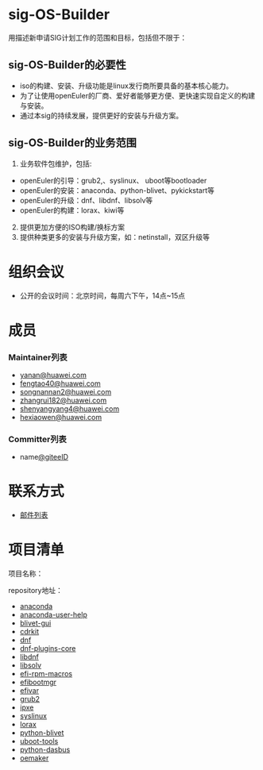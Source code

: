 # sig-OS-Builder

用描述新申请SIG计划工作的范围和目标，包括但不限于：

## sig-OS-Builder的必要性
- iso的构建、安装、升级功能是linux发行商所要具备的基本核心能力。  
- 为了让使用openEuler的厂商、爱好者能够更方便、更快速实现自定义的构建与安装。  
- 通过本sig的持续发展，提供更好的安装与升级方案。
## sig-OS-Builder的业务范围
1. 业务软件包维护，包括:  
- openEuler的引导：grub2,、syslinux、 uboot等bootloader  
- openEuler的安装：anaconda、python-blivet、pykickstart等  
- openEuler的升级：dnf、libdnf、libsolv等  
- openEuler的构建：lorax、kiwi等  

2. 提供更加方便的ISO构建/换标方案
3. 提供种类更多的安装与升级方案，如：netinstall，双区升级等

# 组织会议

- 公开的会议时间：北京时间，每周六下午，14点~15点

# 成员

### Maintainer列表

- yanan@huawei.com
- fengtao40@huawei.com
- songnannan2@huawei.com
- zhangrui182@huawei.com
- shenyangyang4@huawei.com
- hexiaowen@huawei.com

### Committer列表

- name[@giteeID](giteeID链接)

# 联系方式

- [邮件列表](https://mailweb.openeuler.org/postorius/lists/os-builder@openeuler.org/)

# 项目清单

项目名称：

repository地址：
 
 - [anaconda](https://gitee.com/src-openeuler/anaconda)
 - [anaconda-user-help](https://gitee.com/src-openeuler/anaconda-user-help)
 - [blivet-gui](https://gitee.com/src-openeuler/blivet-gui)
 - [cdrkit](https://gitee.com/src-openeuler/cdrkit)
 - [dnf](https://gitee.com/src-openeuler/dnf)
 - [dnf-plugins-core](https:/gitee.com/src-openeuler/dnf-plugins-core)
 - [libdnf](https:/gitee.com/src-openeuler/libdnf)
 - [libsolv](https://gitee.com/src-openeuler/libsolv)
 - [efi-rpm-macros](https://gitee.com/src-openeuler/efi-rpm-macros)
 - [efibootmgr](https://gitee.com/src-openeuler/efibootmgr)
 - [efivar](https://gitee.com/src-openeuler/efivar)
 - [grub2](https://gitee.com/openeuler/grub2)
 - [ipxe](https://gitee.com/openeuler/ipxe)
 - [syslinux](https://gitee.com/src-openeuler/syslinux)
 - [lorax](https://gitee.com/src-openeuler/lorax)
 - [python-blivet](https://gitee.com/src-openeuler/python-blivet)
 - [uboot-tools](https://gitee.com/src-openeuler/uboot-tools)
 - [python-dasbus](https://gitee.com/src-openeuler/python-dasbus)
 - [oemaker](https://gitee.com/openeuler/oemaker)
